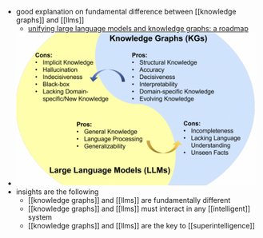 - good explanation on fundamental difference between [[knowledge graphs]] and [[llms]]
	- [unifying large language models and knowledge graphs: a roadmap](https://cyb.ai/oracle/ask/QmdGEYVKo1sRURzbj83UMtr77EL6GHUB2taJbnpTynEQKT)
- ![image.png](../assets/image_1722699863751_0.png)
- insights are the following
	- [[knowledge graphs]] and [[llms]] are fundamentally different
	- [[knowledge graphs]] and [[llms]] must interact in any [[intelligent]] system
	- [[knowledge graphs]] and [[llms]] are the key to [[superintelligence]]